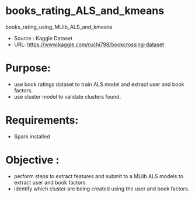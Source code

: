 # books_rating_ALS_and_kmeans
books_rating_using_MLlib_ALS_and_kmeans
- Source : Kaggle Dataset
- URL: https://www.kaggle.com/ruchi798/bookcrossing-dataset

# Purpose:
- use book ratings dataset to train ALS model and extract user and book factors.
- use cluster model to validate clusters found.

# Requirements:
- Spark installed

# Objective :
- perform steps to extract features and submit to a MLlib ALS models to extract user and book factors.
- identify which cluster are being created using the user and book factors.